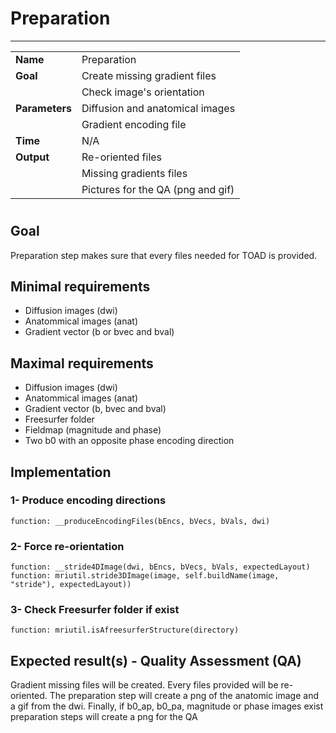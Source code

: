 # Preparation
---

|                |                                                       |
|----------------|-------------------------------------------------------|
|**Name**        | Preparation                                           |
|**Goal**        | Create missing gradient files                         |
|                | Check image's orientation                             |
|**Parameters**  | Diffusion and anatomical images                       |
|                | Gradient encoding file                                |
|**Time**        | N/A                                                   |
|**Output**      | Re-oriented files                                     |
|                | Missing gradients files                               |
|                | Pictures for the QA  (png and gif)                    |

#

## Goal

Preparation step makes sure that every files needed for TOAD is provided.

## Minimal requirements


- Diffusion images (dwi)
- Anatommical images (anat)
- Gradient vector (b or bvec and bval)

## Maximal requirements

- Diffusion images (dwi)
- Anatommical images (anat)
- Gradient vector (b, bvec and bval)
- Freesurfer folder
- Fieldmap (magnitude and phase) 
- Two b0 with an opposite phase encoding direction

## Implementation

### 1- Produce encoding directions

```
function: __produceEncodingFiles(bEncs, bVecs, bVals, dwi)
```

### 2- Force re-orientation

```
function: __stride4DImage(dwi, bEncs, bVecs, bVals, expectedLayout)
function: mriutil.stride3DImage(image, self.buildName(image, "stride"), expectedLayout))
```

### 3- Check Freesurfer folder if exist

```
function: mriutil.isAfreesurferStructure(directory)
```

## Expected result(s) - Quality Assessment (QA)

Gradient missing files will be created.
Every files provided will be re-oriented.
The preparation step will create a png of the anatomic image and a gif from the dwi.
Finally, if b0_ap, b0_pa, magnitude or phase images exist preparation steps will create a png for the QA
